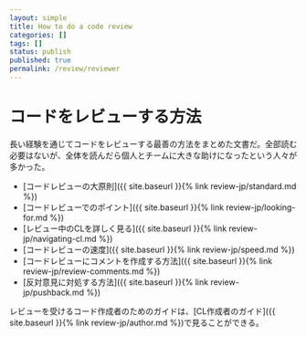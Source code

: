 ```yaml
---
layout: simple
title: How to do a code review
categories: []
tags: []
status: publish
published: true
permalink: /review/reviewer
---
```


# コードをレビューする方法

長い経験を通じてコードをレビューする最善の方法をまとめた文書だ。全部読む必要はないが、全体を読んだら個人とチームに大きな助けになったという人々が多かった。

- [コードレビューの大原則]({{ site.baseurl }}{% link review-jp/standard.md %})
- [コードレビューでのポイント]({{ site.baseurl }}{% link review-jp/looking-for.md %})
- [レビュー中のCLを詳しく見る]({{ site.baseurl }}{% link review-jp/navigating-cl.md %})
- [コードレビューの速度]({{ site.baseurl }}{% link review-jp/speed.md %})
- [コードレビューにコメントを作成する方法]({{ site.baseurl }}{% link review-jp/review-comments.md %})
- [反対意見に対処する方法]({{ site.baseurl }}{% link review-jp/pushback.md %})

レビューを受けるコード作成者のためのガイドは、[CL作成者のガイド]({{ site.baseurl }}{% link review-jp/author.md %})で見ることができる。

